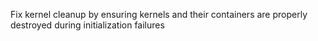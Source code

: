 Fix kernel cleanup by ensuring kernels and their containers are properly destroyed during initialization failures
